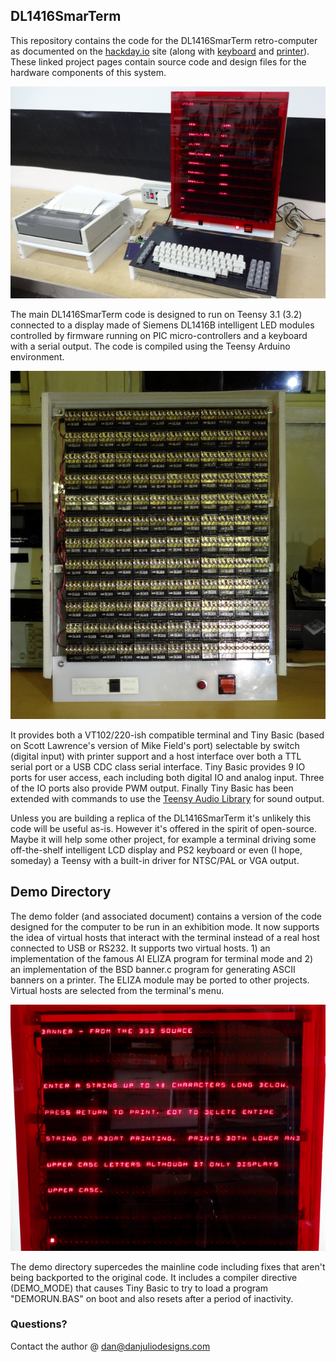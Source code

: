 ## DL1416SmarTerm

This repository contains the code for the DL1416SmarTerm retro-computer as documented on the [hackday.io](https://hackaday.io/project/17983-dl1416smarterm-led-computerterminal) site (along with [keyboard](https://hackaday.io/project/12796-almost-pre-historic-computer-keyboard-lives-again) and [printer](https://hackaday.io/project/18140-serial-to-parallel-printer-interface)).  These linked project pages contain source code and design files for the hardware components of this system.

![DL1416SmarTerm](pictures/dl1416st_system.png)

The main DL1416SmarTerm code is designed to run on Teensy 3.1 (3.2) connected to a display made of Siemens DL1416B intelligent LED modules controlled by firmware running on PIC micro-controllers and a keyboard with a serial output.  The code is compiled using the Teensy Arduino
environment.

![Array of displays](pictures/dl1416st_displays.png)

It provides both a VT102/220-ish compatible terminal and Tiny Basic (based on Scott Lawrence's version of Mike Field's port) selectable by switch (digital input) with printer support and a host interface over both a TTL serial port or a USB CDC class serial interface.  Tiny Basic provides 9 IO ports for user access, each including both digital IO and analog input.  Three of the IO ports also provide PWM output.  Finally Tiny Basic has been extended with commands to use the [Teensy Audio Library](https://www.pjrc.com/teensy/td_libs_Audio.html) for sound output.

Unless you are building a replica of the DL1416SmarTerm it's unlikely this code will be useful as-is.  However it's offered in the spirit of open-source.  Maybe it will help some other project, for example a terminal driving some off-the-shelf intelligent LCD display and PS2 keyboard or even (I hope, someday) a Teensy with a built-in driver
for NTSC/PAL or VGA output.

## Demo Directory

The demo folder (and associated document) contains a version of the code designed for the computer to be run in an exhibition mode.  It now supports the idea of virtual hosts that interact with the terminal instead of a real host connected to USB or RS232.  It supports two virtual hosts. 1) an implementation of the famous AI ELIZA program for terminal mode and 2) an implementation of the BSD banner.c program for generating ASCII banners on a printer. The ELIZA module may be ported to other projects.  Virtual hosts are selected from the terminal's menu.

![Banner](pictures/dl1416st_banner.png)

The demo directory supercedes the mainline code including fixes that aren't being backported to the original code.  It includes a compiler directive (DEMO_MODE) that causes Tiny Basic to try to load a program "DEMORUN.BAS" on boot and also resets after a period of inactivity.

### Questions?

Contact the author @ dan@danjuliodesigns.com
